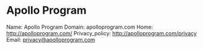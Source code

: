 
# Apollo Program

Name: Apollo Program
Domain: apolloprogram.com
Home: http://apolloprogram.com/
Privacy_policy: http://apolloprogram.com/privacy
Email: privacy@apolloprogram.com
